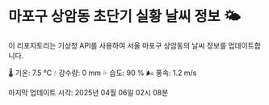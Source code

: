 
# 마포구 상암동 초단기 실황 날씨 정보 🌤️

이 리포지토리는 기상청 API를 사용하여 서울 마포구 상암동의 날씨 정보를 업데이트합니다. 

🌡️ 기온: 7.5 ℃
💧 강수량: 0 mm
💦 습도: 90 %
🌬️ 풍속: 1.2 m/s

마지막 업데이트 시각: 2025년 04월 06일 02시 08분    
